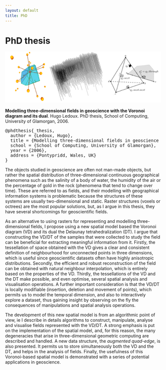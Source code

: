 ```yaml
---
layout: default
title: PhD
---
```


# PhD thesis

![](/img/3dVoronoi2.png)

<p><strong>Modelling three-dimensional fields in geoscience with the Voronoi diagram and its dual</strong>. Hugo Ledoux. PhD thesis, School of Computing, University of Glamorgan, 2006.  <a href="/pdfs/thesisLedoux.pdf"><i class="fa fa-file-pdf-o"></i></a> <a href="#bib_thesis" data-toggle="collapse"><i class="fa fa-toggle-down"></i></a><div id="bib_thesis" class="collapse"  tabindex="-1"><pre class="bibtex">@phdthesis{_thesis,
  author = {Ledoux, Hugo},
  title = {Modelling three-dimensional fields in geoscience with the {Voronoi} diagram and its dual},
  school = {School of Computing, University of Glamorgan},
  year = {2006},
  address = {Pontypridd, Wales, UK}
}</pre></div></p>

The objects studied in geoscience are often not man-made objects, but rather the spatial distribution of three-dimensional continuous geographical phenomena such as the salinity of a body of water, the humidity of the air or the percentage of gold in the rock (phenomena that tend to change over time). These are referred to as fields, and their modelling with geographical information systems is problematic because the structures of these systems are usually two-dimensional and static. Raster structures (voxels or octrees) are the most popular solutions, but, as I argue in this thesis, they have several shortcomings for geoscientific fields.

As an alternative to using rasters for representing and modelling three-dimensional fields, I propose using a new spatial model based the Voronoi diagram (VD) and its dual the Delaunay tetrahedralization (DT). I argue that constructing the VD/DT of the samples that were collected to study the field can be beneficial for extracting meaningful information from it. Firstly, the tessellation of space obtained with the VD gives a clear and consistent definition of neighbourhood for unconnected points in three dimensions, which is useful since geoscientific datasets often have highly anisotropic distributions. Secondly, the efficient and robust reconstruction of the field can be obtained with natural neighbour interpolation, which is entirely based on the properties of the VD. Thirdly, the tessellations of the VD and the DT make possible, and even optimise, several spatial analysis and visualisation operations. A further important consideration is that the VD/DT is locally modifiable (insertion, deletion and movement of points), which permits us to model the temporal dimension, and also to interactively explore a dataset, thus gaining insight by observing on the fly the consequences of manipulations and spatial analysis operations.

The development of this new spatial model is from an algorithmic point of view, ie I describe in details algorithms to construct, manipulate, analyse and visualise fields represented with the VD/DT. A strong emphasis is put on the implementation of the spatial model, and, for this reason, the many degeneracies that arise in three-dimensional geometric computing are described and handled. A new data structure, the <em>augmented quad-edge</em>, is also presented. It permits us to store simultaneously both the VD and the DT, and helps in the analysis of fields. Finally, the usefulness of this Voronoi-based spatial model is demonstrated with a series of potential applications in geoscience.

